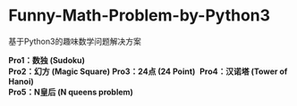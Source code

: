 # Funny-Math-Problem-by-Python3
基于Python3的趣味数学问题解决方案


**Pro1：数独 (Sudoku)**  
**Pro2：幻方 (Magic Square)** 
**Pro3：24点 (24 Point)**  
**Pro4：汉诺塔 (Tower of Hanoi)**  
**Pro5：N皇后 (N queens problem)**
